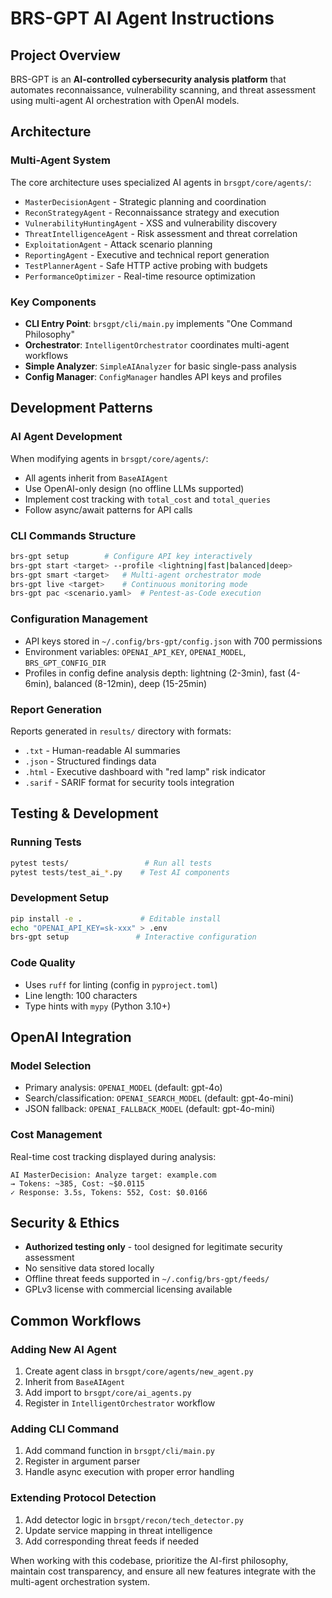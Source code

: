 # BRS-GPT AI Agent Instructions

## Project Overview

BRS-GPT is an **AI-controlled cybersecurity analysis platform** that automates reconnaissance, vulnerability scanning, and threat assessment using multi-agent AI orchestration with OpenAI models.

## Architecture

### Multi-Agent System
The core architecture uses specialized AI agents in `brsgpt/core/agents/`:
- `MasterDecisionAgent` - Strategic planning and coordination
- `ReconStrategyAgent` - Reconnaissance strategy and execution  
- `VulnerabilityHuntingAgent` - XSS and vulnerability discovery
- `ThreatIntelligenceAgent` - Risk assessment and threat correlation
- `ExploitationAgent` - Attack scenario planning
- `ReportingAgent` - Executive and technical report generation
- `TestPlannerAgent` - Safe HTTP active probing with budgets
- `PerformanceOptimizer` - Real-time resource optimization

### Key Components
- **CLI Entry Point**: `brsgpt/cli/main.py` implements "One Command Philosophy"
- **Orchestrator**: `IntelligentOrchestrator` coordinates multi-agent workflows
- **Simple Analyzer**: `SimpleAIAnalyzer` for basic single-pass analysis
- **Config Manager**: `ConfigManager` handles API keys and profiles

## Development Patterns

### AI Agent Development
When modifying agents in `brsgpt/core/agents/`:
- All agents inherit from `BaseAIAgent` 
- Use OpenAI-only design (no offline LLMs supported)
- Implement cost tracking with `total_cost` and `total_queries`
- Follow async/await patterns for API calls

### CLI Commands Structure
```bash
brs-gpt setup        # Configure API key interactively
brs-gpt start <target> --profile <lightning|fast|balanced|deep>
brs-gpt smart <target>   # Multi-agent orchestrator mode
brs-gpt live <target>    # Continuous monitoring mode
brs-gpt pac <scenario.yaml>  # Pentest-as-Code execution
```

### Configuration Management
- API keys stored in `~/.config/brs-gpt/config.json` with 700 permissions
- Environment variables: `OPENAI_API_KEY`, `OPENAI_MODEL`, `BRS_GPT_CONFIG_DIR`
- Profiles in config define analysis depth: lightning (2-3min), fast (4-6min), balanced (8-12min), deep (15-25min)

### Report Generation
Reports generated in `results/` directory with formats:
- `.txt` - Human-readable AI summaries
- `.json` - Structured findings data
- `.html` - Executive dashboard with "red lamp" risk indicator
- `.sarif` - SARIF format for security tools integration

## Testing & Development

### Running Tests
```bash
pytest tests/                 # Run all tests
pytest tests/test_ai_*.py    # Test AI components
```

### Development Setup
```bash
pip install -e .             # Editable install
echo "OPENAI_API_KEY=sk-xxx" > .env
brs-gpt setup               # Interactive configuration
```

### Code Quality
- Uses `ruff` for linting (config in `pyproject.toml`)
- Line length: 100 characters
- Type hints with `mypy` (Python 3.10+)

## OpenAI Integration

### Model Selection
- Primary analysis: `OPENAI_MODEL` (default: gpt-4o)
- Search/classification: `OPENAI_SEARCH_MODEL` (default: gpt-4o-mini)
- JSON fallback: `OPENAI_FALLBACK_MODEL` (default: gpt-4o-mini)

### Cost Management
Real-time cost tracking displayed during analysis:
```
AI MasterDecision: Analyze target: example.com
→ Tokens: ~385, Cost: ~$0.0115
✓ Response: 3.5s, Tokens: 552, Cost: $0.0166
```

## Security & Ethics

- **Authorized testing only** - tool designed for legitimate security assessment
- No sensitive data stored locally
- Offline threat feeds supported in `~/.config/brs-gpt/feeds/`
- GPLv3 license with commercial licensing available

## Common Workflows

### Adding New AI Agent
1. Create agent class in `brsgpt/core/agents/new_agent.py`
2. Inherit from `BaseAIAgent`
3. Add import to `brsgpt/core/ai_agents.py`
4. Register in `IntelligentOrchestrator` workflow

### Adding CLI Command
1. Add command function in `brsgpt/cli/main.py`
2. Register in argument parser
3. Handle async execution with proper error handling

### Extending Protocol Detection
1. Add detector logic in `brsgpt/recon/tech_detector.py` 
2. Update service mapping in threat intelligence
3. Add corresponding threat feeds if needed

When working with this codebase, prioritize the AI-first philosophy, maintain cost transparency, and ensure all new features integrate with the multi-agent orchestration system.